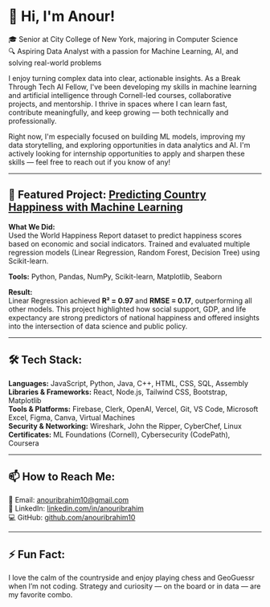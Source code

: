 # 👋 Hi, I'm Anour!

🎓 Senior at City College of New York, majoring in Computer Science  
🔍 Aspiring Data Analyst with a passion for Machine Learning, AI, and solving real-world problems

I enjoy turning complex data into clear, actionable insights. As a Break Through Tech AI Fellow, I've been developing my skills in machine learning and artificial intelligence through Cornell-led courses, collaborative projects, and mentorship. I thrive in spaces where I can learn fast, contribute meaningfully, and keep growing — both technically and professionally.

Right now, I'm especially focused on building ML models, improving my data storytelling, and exploring opportunities in data analytics and AI. I'm actively looking for internship opportunities to apply and sharpen these skills — feel free to reach out if you know of any!

---

## 🌟 Featured Project: [Predicting Country Happiness with Machine Learning](https://github.com/anouribrahim10/happiness-predictor/tree/main)

**What We Did:**  
Used the World Happiness Report dataset to predict happiness scores based on economic and social indicators. Trained and evaluated multiple regression models (Linear Regression, Random Forest, Decision Tree) using Scikit-learn.  

**Tools:** Python, Pandas, NumPy, Scikit-learn, Matplotlib, Seaborn  

**Result:**  
Linear Regression achieved **R² = 0.97** and **RMSE = 0.17**, outperforming all other models. This project highlighted how social support, GDP, and life expectancy are strong predictors of national happiness and offered insights into the intersection of data science and public policy.

---

## 🛠 Tech Stack:

**Languages:** JavaScript, Python, Java, C++, HTML, CSS, SQL, Assembly  
**Libraries & Frameworks:** React, Node.js, Tailwind CSS, Bootstrap, Matplotlib  
**Tools & Platforms:** Firebase, Clerk, OpenAI, Vercel, Git, VS Code, Microsoft Excel, Figma, Canva, Virtual Machines  
**Security & Networking:** Wireshark, John the Ripper, CyberChef, Linux  
**Certificates:** ML Foundations (Cornell), Cybersecurity (CodePath), Coursera

---

## 📫 How to Reach Me:
📧 Email: anouribrahim10@gmail.com  
🔗 LinkedIn: [linkedin.com/in/anouribrahim](https://www.linkedin.com/in/anouribrahim/)  
💻 GitHub: [github.com/anouribrahim10](https://github.com/anouribrahim10)

---

## ⚡ Fun Fact:
I love the calm of the countryside and enjoy playing chess and GeoGuessr when I’m not coding. Strategy and curiosity — on the board or in data — are my favorite combo.
